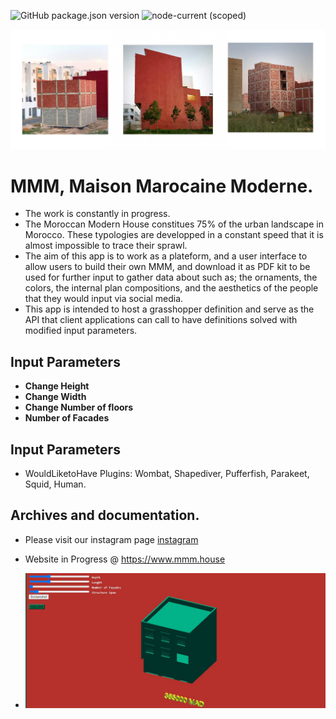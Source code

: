 ![GitHub package.json version](https://img.shields.io/github/package-json/v/mcneel/compute.rhino3d.appserver/main?label=version&style=flat-square)
![node-current (scoped)](https://img.shields.io/badge/dynamic/json?label=node&query=engines.node&url=https%3A%2F%2Fraw.githubusercontent.com%2Fmcneel%2Fcompute.rhino3d.appserver%2Fmain%2Fpackage.json&style=flat-square&color=dark-green)

![alt text](mmm.jpg)

# MMM, Maison Marocaine Moderne.
- The work is constantly in progress.
- The Moroccan Modern House constitues 75% of the urban landscape in Morocco. These typologies are developped in a constant speed that it is almost impossible to trace their sprawl.
- The aim of this app is to work as a plateform, and a user interface to allow users to build their own MMM, and download it as PDF kit to be used for further input to gather data about such as; the ornaments, the colors, the internal plan compositions, and the aesthetics of the people that they would input via social media.
- This app is intended to host a grasshopper definition and serve as the API that client applications can call to have definitions solved with modified input parameters.

## Input Parameters
- **Change Height** 
- **Change Width**
- **Change Number of floors**
- **Number of Facades**

## Input Parameters
- WouldLiketoHave Plugins: Wombat, Shapediver, Pufferfish, Parakeet, Squid, Human.

## Archives and documentation.
- Please visit our instagram page [instagram](https://www.instagram.com/mmmmmmmmmaison/)
- Website in Progress @ https://www.mmm.house

- ![alt text](mmmcapture.jpg)
